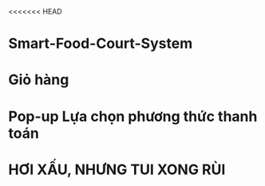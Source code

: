 <<<<<<< HEAD
# Smart-Food-Court-System
# Giỏ hàng

# Pop-up Lựa chọn phương thức thanh toán

# HƠI XẤU, NHƯNG TUI XONG RÙI